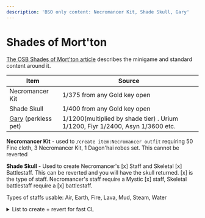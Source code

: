```yaml
---
description: 'BSO only content: Necromancer Kit, Shade Skull, Gary'
---
```


# Shades of Mort'ton

[The OSB Shades of Mort'ton article](https://app.gitbook.com/s/-Mahgm23KyzkWDlt2oqz/minigames/shades-of-mortton) describes the minigame and standard content around it.&#x20;

| Item                                                                                                                             | Source                                                                         |
| -------------------------------------------------------------------------------------------------------------------------------- | ------------------------------------------------------------------------------ |
| Necromancer Kit                                                                                                                  | 1/375 from any Gold key open                                                   |
| Shade Skull                                                                                                                      | 1/400 from any Gold key open                                                   |
| [ ](../custom-items/pets.md#meme-pets-and-no-perk-pets)[Gary](../custom-items/pets.md#meme-pets-and-no-perk-pets) (perkless pet) | 1/1200(multiplied by shade tier) . Urium 1/1200, Fiyr 1/2400, Asyn 1/3600 etc. |

**Necromancer Kit** - used to `/create item:Necromancer outfit` requiring 50 Fine cloth, 3 Necromancer Kit, 1 Dagon'hai robes set. This cannot be reverted

**Shade Skull** - Used to create Necromancer's \[x] Staff and Skeletal \[x] Battlestaff. This can be reverted and you will have the skull returned. \[x] is the type of staff. Necromancer's staff require a Mystic \[x] staff, Skeletal battlestaff require a \[x] battlestaff.

Types of staffs usable: Air, Earth, Fire, Lava, Mud, Steam, Water

<details>

<summary>List to create + revert for fast CL</summary>

```
/create item:Necromancer's air staff
/create item:Revert Necromancer's air staff
/create item:Necromancer's earth staff
/create item:Revert Necromancer's earth staff
/create item:Necromancer's fire staff
/create item:Revert Necromancer's fire staff
/create item:Necromancer's lava staff
/create item:Revert Necromancer's lava staff
/create item:Necromancer's mud staff
/create item:Revert Necromancer's mud staff
/create item:Necromancer's steam staff
/create item:Revert Necromancer's steam staff
/create item:Necromancer's water staff
/create item:Revert Necromancer's water staff
/create item:Skeletal battlestaff of air
/create item:Revert Skeletal battlestaff of air
/create item:Skeletal battlestaff of earth
/create item:Revert Skeletal battlestaff of earth
/create item:Skeletal battlestaff of fire
/create item:Revert Skeletal battlestaff of fire
/create item:Skeletal battlestaff of water
/create item:Revert Skeletal battlestaff of water
/create item:Skeletal lava battlestaff
/create item:Revert Skeletal lava battlestaff
/create item:Skeletal mud battlestaff
/create item:Revert Skeletal mud battlestaff
/create item:Skeletal steam battlestaff
/create item:Revert Skeletal steam battlestaff
```

</details>
